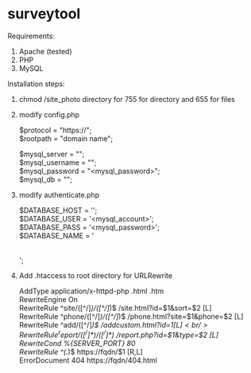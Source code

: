 # surveytool

Requirements:
1. Apache (tested)
2. PHP
3. MySQL

Installation steps:
1. chmod /site_photo directory for 755 for directory and 655 for files
2. modify config.php

    $protocol = "https://";<br/>
    $rootpath = "domain name";<br/>

    $mysql_server = "<host>";<br/>
    $mysql_username = "<mysql account>";<br/>
    $mysql_password = "<mysql_password>";<br/>
    $mysql_db = "<table>";<br/>

3. modify authenticate.php

   $DATABASE_HOST = '<host>';<br/>
   $DATABASE_USER = '<mysql_account>';<br/>
   $DATABASE_PASS = '<mysql_password>';<br/>
   $DATABASE_NAME = '<table>';<br/>
   
4.  Add .htaccess to root directory for URLRewrite

    AddType application/x-httpd-php .html .htm<br/>
    RewriteEngine On<br/>
    RewriteRule ^site/([^/]*)/([^/]*)$ /site.html?id=$1&sort=$2 [L]<br/>
    RewriteRule ^phone/([^/]*)/([^/]*)$ /phone.html?site=$1&phone=$2 [L]<br/>
    RewriteRule ^add/([^/]*)$ /addcustom.html?id=$1 [L]<br/>
    RewriteRule ^report/([^/]*)/([^/]*)$ /report.php?id=$1&type=$2 [L]<br/>
    RewriteCond %{SERVER_PORT} 80<br/>
    RewriteRule ^(.*)$ https://fqdn/$1 [R,L]<br/>
    ErrorDocument 404 https://fqdn/404.html<br/>
